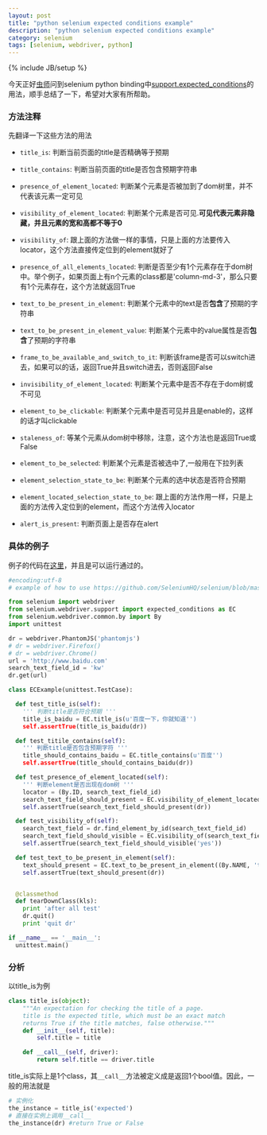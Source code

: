 ```yaml
---
layout: post
title: "python selenium expected conditions example"
description: "python selenium expected conditions example"
category: selenium
tags: [selenium, webdriver, python]
---
```

{% include JB/setup %}

今天正好[虫师](http://www.cnblogs.com/fnng/)问到selenium python binding中[support.expected_conditions](https://github.com/SeleniumHQ/selenium/blob/master/py/selenium/webdriver/remote/webdriver.py)的用法，顺手总结了一下，希望对大家有所帮助。

### 方法注释

先翻译一下这些方法的用法

* ```title_is```: 判断当前页面的title是否精确等于预期

* ```title_contains```: 判断当前页面的title是否包含预期字符串

* ```presence_of_element_located```: 判断某个元素是否被加到了dom树里，并不代表该元素一定可见

* ```visibility_of_element_located```: 判断某个元素是否可见.**可见代表元素非隐藏，并且元素的宽和高都不等于0**

* ```visibility_of```: 跟上面的方法做一样的事情，只是上面的方法要传入locator，这个方法直接传定位到的element就好了

* ```presence_of_all_elements_located```: 判断是否至少有1个元素存在于dom树中。举个例子，如果页面上有n个元素的class都是'column-md-3'，那么只要有1个元素存在，这个方法就返回True

* ```text_to_be_present_in_element```: 判断某个元素中的text是否**包含**了预期的字符串

* ```text_to_be_present_in_element_value```: 判断某个元素中的value属性是否**包含**了预期的字符串

* ```frame_to_be_available_and_switch_to_it```: 判断该frame是否可以switch进去，如果可以的话，返回True并且switch进去，否则返回False


* ```invisibility_of_element_located```: 判断某个元素中是否不存在于dom树或不可见

* ```element_to_be_clickable```: 判断某个元素中是否可见并且是enable的，这样的话才叫clickable

* ```staleness_of```: 等某个元素从dom树中移除，注意，这个方法也是返回True或False

* ```element_to_be_selected```: 判断某个元素是否被选中了,一般用在下拉列表

* ```element_selection_state_to_be```: 判断某个元素的选中状态是否符合预期

* ```element_located_selection_state_to_be```: 跟上面的方法作用一样，只是上面的方法传入定位到的element，而这个方法传入locator

* ```alert_is_present```: 判断页面上是否存在alert

### 具体的例子

例子的代码在[这里](https://gist.github.com/easonhan007/6dc544dc36367489c89f)，并且是可以运行通过的。

```python
#encoding:utf-8
# example of how to use https://github.com/SeleniumHQ/selenium/blob/master/py/selenium/webdriver/support/expected_conditions.py

from selenium import webdriver
from selenium.webdriver.support import expected_conditions as EC
from selenium.webdriver.common.by import By
import unittest

dr = webdriver.PhantomJS('phantomjs')
# dr = webdriver.Firefox()
# dr = webdriver.Chrome()
url = 'http://www.baidu.com'
search_text_field_id = 'kw'
dr.get(url)

class ECExample(unittest.TestCase):

  def test_title_is(self):
    ''' 判断title是否符合预期 '''
    title_is_baidu = EC.title_is(u'百度一下，你就知道'')
    self.assertTrue(title_is_baidu(dr))

  def test_titile_contains(self):
    ''' 判断title是否包含预期字符 '''
    title_should_contains_baidu = EC.title_contains(u'百度'')
    self.assertTrue(title_should_contains_baidu(dr))

  def test_presence_of_element_located(self):
    ''' 判断element是否出现在dom树 '''
    locator = (By.ID, search_text_field_id)
    search_text_field_should_present = EC.visibility_of_element_located(locator)
    self.assertTrue(search_text_field_should_present(dr))

  def test_visibility_of(self):
    search_text_field = dr.find_element_by_id(search_text_field_id)
    search_text_field_should_visible = EC.visibility_of(search_text_field)
    self.assertTrue(search_text_field_should_visible('yes'))

  def test_text_to_be_present_in_element(self):
    text_should_present = EC.text_to_be_present_in_element((By.NAME, 'tj_trhao123'), 'hao123')
    self.assertTrue(text_should_present(dr))


  @classmethod
  def tearDownClass(kls):
    print 'after all test'
    dr.quit()
    print 'quit dr'

if __name__ == '__main__':
  unittest.main()

```

### 分析
以title_is为例

```python
class title_is(object):
    """An expectation for checking the title of a page.
    title is the expected title, which must be an exact match
    returns True if the title matches, false otherwise."""
    def __init__(self, title):
        self.title = title

    def __call__(self, driver):
        return self.title == driver.title
```
title_is实际上是1个class，其```__call__```方法被定义成是返回1个bool值。因此，一般的用法就是

```python
# 实例化
the_instance = title_is('expected')
# 直接在实例上调用__call__
the_instance(dr) #return True or False
```
